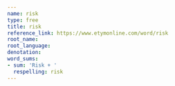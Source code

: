 ```yaml
---
name: risk
type: free
title: risk
reference_link: https://www.etymonline.com/word/risk
root_name: 
root_language: 
denotation: 
word_sums:
- sum: 'Risk + '
  respelling: risk
---
```

